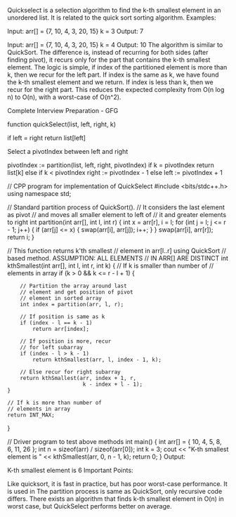 Quickselect is a selection algorithm to find the k-th smallest element in an unordered list. It is related to the quick sort sorting algorithm.
Examples: 

Input: arr[] = {7, 10, 4, 3, 20, 15}
           k = 3
Output: 7

Input: arr[] = {7, 10, 4, 3, 20, 15}
           k = 4
Output: 10
The algorithm is similar to QuickSort. The difference is, instead of recurring for both sides (after finding pivot), it recurs only for the part that contains the k-th smallest element. The logic is simple, if index of the partitioned element is more than k, then we recur for the left part. If index is the same as k, we have found the k-th smallest element and we return. If index is less than k, then we recur for the right part. This reduces the expected complexity from O(n log n) to O(n), with a worst-case of O(n^2).

Complete Interview Preparation - GFG

function quickSelect(list, left, right, k)

   if left = right
      return list[left]

   Select a pivotIndex between left and right

   pivotIndex := partition(list, left, right, 
                                  pivotIndex)
   if k = pivotIndex
      return list[k]
   else if k < pivotIndex
      right := pivotIndex - 1
   else
      left := pivotIndex + 1 

// CPP program for implementation of QuickSelect
#include <bits/stdc++.h>
using namespace std;
  
// Standard partition process of QuickSort().
// It considers the last element as pivot
// and moves all smaller element to left of
// it and greater elements to right
int partition(int arr[], int l, int r)
{
    int x = arr[r], i = l;
    for (int j = l; j <= r - 1; j++) {
        if (arr[j] <= x) {
            swap(arr[i], arr[j]);
            i++;
        }
    }
    swap(arr[i], arr[r]);
    return i;
}
  
// This function returns k'th smallest 
// element in arr[l..r] using QuickSort 
// based method.  ASSUMPTION: ALL ELEMENTS
// IN ARR[] ARE DISTINCT
int kthSmallest(int arr[], int l, int r, int k)
{
    // If k is smaller than number of 
    // elements in array
    if (k > 0 && k <= r - l + 1) {
  
        // Partition the array around last 
        // element and get position of pivot 
        // element in sorted array
        int index = partition(arr, l, r);
  
        // If position is same as k
        if (index - l == k - 1)
            return arr[index];
  
        // If position is more, recur 
        // for left subarray
        if (index - l > k - 1) 
            return kthSmallest(arr, l, index - 1, k);
  
        // Else recur for right subarray
        return kthSmallest(arr, index + 1, r, 
                            k - index + l - 1);
    }
  
    // If k is more than number of 
    // elements in array
    return INT_MAX;
}
  
// Driver program to test above methods
int main()
{
    int arr[] = { 10, 4, 5, 8, 6, 11, 26 };
    int n = sizeof(arr) / sizeof(arr[0]);
    int k = 3;
    cout << "K-th smallest element is " 
        << kthSmallest(arr, 0, n - 1, k);
    return 0;
}
Output: 

K-th smallest element is 6
Important Points:  

Like quicksort, it is fast in practice, but has poor worst-case performance. It is used in
The partition process is same as QuickSort, only recursive code differs.
There exists an algorithm that finds k-th smallest element in O(n) in worst case, but QuickSelect performs better on average. 